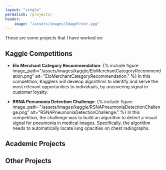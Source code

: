```yaml
---
layout: "single"
permalink: /projects/
header:
    image: "/assets/images/Imagefront.jpg"
---
```

These are some projects that I have worked on:

## Kaggle Competitions
- **Elo Merchant Category Recommendation**:
{% include figure image_path="/assets/images/kaggle/EloMerchantCategoryRecommendation.png" alt="EloMerchantCategoryRecommendation." %}
In this competition, Kagglers will develop algorithms to identify and serve the most relevant opportunities to individuals, by uncovering signal in customer loyalty.


- **RSNA Pneumonia Detection Challenge**:
{% include figure image_path="/assets/images/kaggle/RSNAPneumoniaDetectionChallenge.png" alt="RSNAPneumoniaDetectionChallenge." %}
In this competition, the challenge was to build an algorithm to detect a visual signal for pneumonia in medical images. Specifically, the algorithm needs to automatically locate lung opacities on chest radiographs.

## Academic Projects


## Other Projects